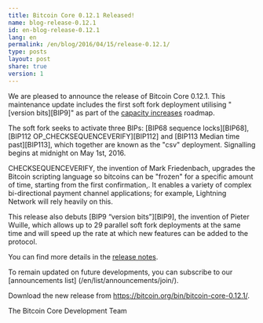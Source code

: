```yaml
---
title: Bitcoin Core 0.12.1 Released!
name: blog-release-0.12.1
id: en-blog-release-0.12.1
lang: en
permalink: /en/blog/2016/04/15/release-0.12.1/
type: posts
layout: post
share: true
version: 1
---
```

We are pleased to announce the release of Bitcoin Core 0.12.1. This maintenance update includes the first soft fork deployment utilising "[version bits][BIP9]" as part of the [capacity increases](/en/2015/12/23/capacity-increases-faq/) roadmap.

The soft fork seeks to activate three BIPs: [BIP68 sequence locks][BIP68], [BIP112 OP_CHECKSEQUENCEVERIFY][BIP112] and [BIP113 Median time past][BIP113], which together are known as the "csv" deployment. Signalling begins at midnight on May 1st, 2016.

CHECKSEQUENCEVERIFY, the invention of Mark Friedenbach, upgrades the Bitcoin scripting language so bitcoins can be "frozen" for a specific amount of time, starting from the first confirmation,. It enables a variety of complex bi-directional payment channel applications; for example, Lightning Network will rely heavily on this.

This release also debuts [BIP9 “version bits”][BIP9], the invention of Pieter Wuille, which allows up to 29 parallel soft fork deployments at the same time and will speed up the rate at which new features can be added to the protocol.

You can find more details in the [release notes](/en/releases/0.12.1/).

To remain updated on future developments, you can subscribe to our [announcements list] (/en/list/announcements/join/).

Download the new release from <https://bitcoin.org/bin/bitcoin-core-0.12.1/>.

The Bitcoin Core Development Team